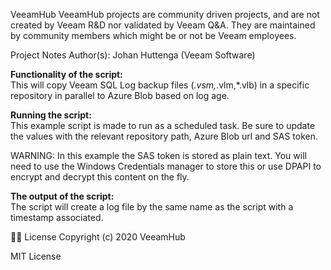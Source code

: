 VeeamHub
VeeamHub projects are community driven projects, and are not created by Veeam R&D nor validated by Veeam Q&A. They are maintained by community members which might be or not be Veeam employees.

Project Notes
Author(s): Johan Huttenga (Veeam Software)

**Functionality of the script:**  
This will copy Veeam SQL Log backup files (*.vsm,*.vlm,*.vlb) in a specific repository in parallel to Azure Blob based on log age.

**Running the script:**  
This example script is made to run as a scheduled task. Be sure to update the values with the relevant repository path, Azure Blob url and SAS token.

WARNING: In this example the SAS token is stored as plain text. You will need to use the Windows Credentials manager to store this or use DPAPI to encrypt and decrypt this content on the fly.

**The output of the script:**  
The script will create a log file by the same name as the script with a timestamp associated. 

🤝🏾 License
Copyright (c) 2020 VeeamHub

MIT License